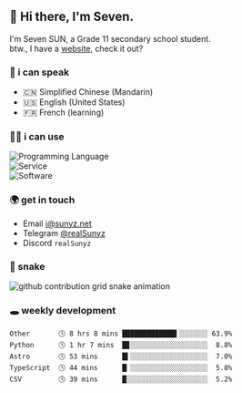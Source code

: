 <!-- DO NOT FORGET TO PULL BEFORE PUSHING -->
## 👋 Hi there, I'm Seven.

I'm Seven SUN, a Grade 11 secondary school student.  
btw., I have a [website](https://sunyz.net), check it out?

### 💬 i can speak

* 🇨🇳 Simplified Chinese (Mandarin)  
* 🇺🇸 English (United States)  
* 🇫🇷 French (learning)

### 👩‍💻 i can use

![Programming Language](https://skillicons.dev/icons?i=cpp,html,python,nodejs,nextjs,tailwind,bash,latex,md)  
![Service](https://skillicons.dev/icons?i=docker,git,nginx,cloudflare,workers,github,linux,vercel,mysql)  
![Software](https://skillicons.dev/icons?i=ai,pr,ps,xd,figma,vim,vscode,pycharm,clion)

### 🌍 get in touch

* Email <i@sunyz.net>
* Telegram [@realSunyz](https://t.me/realSunyz)
* Discord `realSunyz`

### 🐍 snake
<picture>
  <source media="(prefers-color-scheme: dark)" srcset="https://raw.githubusercontent.com/realSunyz/realSunyz/main/snake/snake-dark.svg" />
  <source media="(prefers-color-scheme: light)" srcset="https://raw.githubusercontent.com/realSunyz/realSunyz/main/snake/snake.svg" />
  <img alt="github contribution grid snake animation" src="github-snake.svg" />
</picture>

### 🕳️ weekly development
<!-- waka-box start -->
```text
Other       🕓 8 hrs 8 mins █████████████▍░░░░░░░ 63.9%
Python      🕓 1 hr 7 mins  █▊░░░░░░░░░░░░░░░░░░░  8.8%
Astro       🕓 53 mins      █▍░░░░░░░░░░░░░░░░░░░  7.0%
TypeScript  🕓 44 mins      █▏░░░░░░░░░░░░░░░░░░░  5.8%
CSV         🕓 39 mins      █░░░░░░░░░░░░░░░░░░░░  5.2%
```
<!-- Powered by https://github.com/realSunyz/waka-box-go . -->
<!-- waka-box end -->